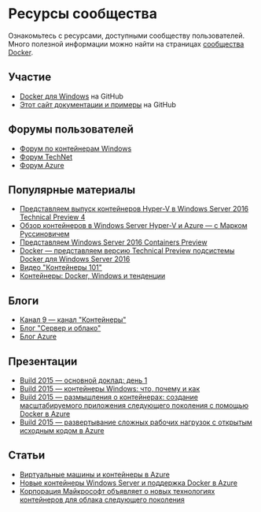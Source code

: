 # Ресурсы сообщества

Ознакомьтесь с ресурсами, доступными сообществу пользователей. Много полезной информации можно найти на страницах [сообщества Docker](https://www.docker.com/community/participate/).

## Участие

* [Docker для Windows](https://github.com/Microsoft/docker) на GitHub
* [Этот сайт документации и примеры](https://github.com/Microsoft/Virtualization-Documentation) на GitHub

## Форумы пользователей

* [Форум по контейнерам Windows](https://social.msdn.microsoft.com/Forums/en-US/home?forum=windowscontainers)
* [Форум TechNet](https://social.technet.microsoft.com/Forums/windowsserver/en-US/home "Форумы TechNet")
* [Форум Azure](http://azure.microsoft.com/en-us/support/forums/)


## Популярные материалы

* [Представляем выпуск контейнеров Hyper-V в Windows Server 2016 Technical Preview 4](http://blogs.technet.com/b/virtualization/archive/2015/11/19/announcing-the-release-of-hyper-v-containers-in-windows-server-2016-technical-preview-4.aspx)
* [Обзор контейнеров в Windows Server Hyper-V и Azure — с Марком Руссиновичем](https://youtu.be/YoA_MMlGPRc)
* [Представляем Windows Server 2016 Containers Preview](http://weblogs.asp.net/scottgu/announcing-windows-server-2016-containers-preview)
* [Docker — представляем версию Technical Preview подсистемы Docker для Windows Server 2016](http://blog.docker.com/2015/08/tp-docker-engine-windows-server-2016/)
* [Видео "Контейнеры 101"](https://channel9.msdn.com/Blogs/containers/Containers-101-with-Microsoft-and-Docker)
* [Контейнеры: Docker, Windows и тенденции](http://azure.microsoft.com/blog/2015/08/17/containers-docker-windows-and-trends/)


## Блоги

* [Канал 9 — канал "Контейнеры"](https://channel9.msdn.com/Blogs/containers)
* [Блог "Сервер и облако"](http://blogs.technet.com/b/server-cloud/)
* [Блог Azure](http://azure.microsoft.com/blog/)


## Презентации

* [Build 2015 — основной доклад: день 1](http://channel9.msdn.com/Events/Build/2015/KEY01)
* [Build 2015 — контейнеры Windows: что, почему и как](http://channel9.msdn.com/events/Build/2015/2-704)
* [Build 2015 — размышления о контейнерах: создание масштабируемого приложения следующего поколения с помощью Docker в Azure](http://channel9.msdn.com/events/Build/2015/2-683)
* [Build 2015 — развертывание сложных рабочих нагрузок с открытым исходным кодом в Azure](http://channel9.msdn.com/Events/Build/2015/2-732)

## Статьи

* [Виртуальные машины и контейнеры в Azure](https://azure.microsoft.com/en-us/documentation/articles/virtual-machines-vms-containers/)
* [Новые контейнеры Windows Server и поддержка Docker в Azure](http://azure.microsoft.com/blog/2014/10/15/new-windows-server-containers-and-azure-support-for-docker/)
* [Корпорация Майкрософт объявляет о новых технологиях контейнеров для облака следующего поколения](http://blogs.technet.com/b/server-cloud/archive/2015/04/08/microsoft-announces-new-container-technologies-for-the-next-generation-cloud.aspx)




